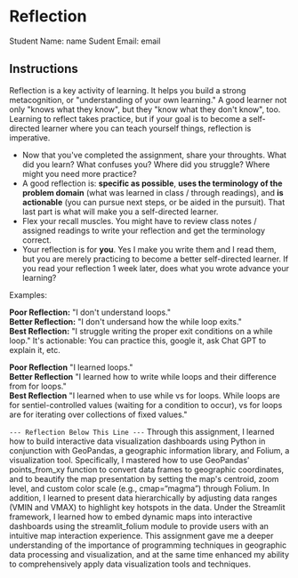 # Reflection

Student Name:  name
Sudent Email:  email

## Instructions

Reflection is a key activity of learning. It helps you build a strong metacognition, or "understanding of your own learning." A good learner not only "knows what they know", but they "know what they don't know", too. Learning to reflect takes practice, but if your goal is to become a self-directed learner where you can teach yourself things, reflection is imperative.

- Now that you've completed the assignment, share your throughts. What did you learn? What confuses you? Where did you struggle? Where might you need more practice?
- A good reflection is: **specific as possible**,  **uses the terminology of the problem domain** (what was learned in class / through readings), and **is actionable** (you can pursue next steps, or be aided in the pursuit). That last part is what will make you a self-directed learner.
- Flex your recall muscles. You might have to review class notes / assigned readings to write your reflection and get the terminology correct.
- Your reflection is for **you**. Yes I make you write them and I read them, but you are merely practicing to become a better self-directed learner. If you read your reflection 1 week later, does what you wrote advance your learning?

Examples:

**Poor Reflection:**  "I don't understand loops."   
**Better Reflection:** "I don't undersand how the while loop exits."   
**Best Reflection:** "I struggle writing the proper exit conditions on a while loop." It's actionable: You can practice this, google it, ask Chat GPT to explain it, etc. 

**Poor Reflection** "I learned loops."   
**Better Reflection** "I learned how to write while loops and their difference from for loops."   
**Best Reflection** "I learned when to use while vs for loops. While loops are for sentiel-controlled values (waiting for a condition to occur), vs for loops are for iterating over collections of fixed values."

`--- Reflection Below This Line ---`
Through this assignment, I learned how to build interactive data visualization dashboards using Python in conjunction with GeoPandas, a geographic information library, and Folium, a visualization tool. Specifically, I mastered how to use GeoPandas' points_from_xy function to convert data frames to geographic coordinates, and to beautify the map presentation by setting the map's centroid, zoom level, and custom color scale (e.g., cmap=“magma”) through Folium. In addition, I learned to present data hierarchically by adjusting data ranges (VMIN and VMAX) to highlight key hotspots in the data. Under the Streamlit framework, I learned how to embed dynamic maps into interactive dashboards using the streamlit_folium module to provide users with an intuitive map interaction experience. This assignment gave me a deeper understanding of the importance of programming techniques in geographic data processing and visualization, and at the same time enhanced my ability to comprehensively apply data visualization tools and techniques.

